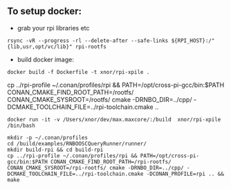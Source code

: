 ## To setup docker:
* grab your rpi libraries etc
```shell
rsync -vR --progress -rl --delete-after --safe-links ${RPI_HOST}:/"{lib,usr,opt/vc/lib}" rpi-rootfs
```
* build docker image:
```shell
docker build -f Dockerfile -t xnor/rpi-xpile .
```

cp ../rpi-profile ~/.conan/profiles/rpi && PATH=/opt/cross-pi-gcc/bin:$PATH CONAN_CMAKE_FIND_ROOT_PATH=/rootfs/ CONAN_CMAKE_SYSROOT=/rootfs/ cmake -DRNBO_DIR=../cpp/ -DCMAKE_TOOLCHAIN_FILE=../rpi-toolchain.cmake ..


```shel
docker run -it -v /Users/xnor/dev/max.maxcore/:/build  xnor/rpi-xpile /bin/bash
```

```shell
mkdir -p ~/.conan/profiles
cd /build/examples/RNBOOSCQueryRunner/runner/
mkdir build-rpi && cd build-rpi
cp ../rpi-profile ~/.conan/profiles/rpi && PATH=/opt/cross-pi-gcc/bin:$PATH CONAN_CMAKE_FIND_ROOT_PATH=/rpi-rootfs/ CONAN_CMAKE_SYSROOT=/rpi-rootfs/ cmake -DRNBO_DIR=../cpp/ -DCMAKE_TOOLCHAIN_FILE=../rpi-toolchain.cmake -DCONAN_PROFILE=rpi .. && make
```

